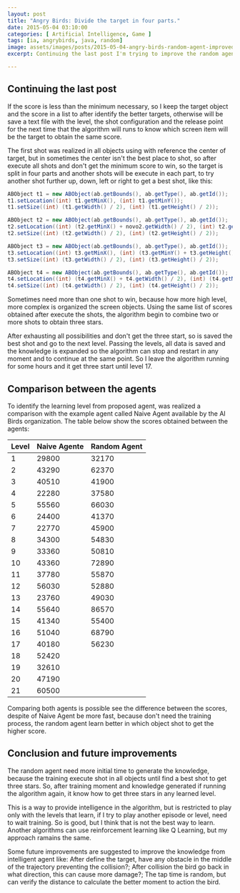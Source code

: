 ```yaml
---
layout: post
title: "Angry Birds: Divide the target in four parts."
date: 2015-05-04 03:10:00
categories: [ Artificial Intelligence, Game ]
tags: [ia, angrybirds, java, random]
image: assets/images/posts/2015-05-04-angry-birds-random-agent-improved.png
excerpt: Continuing the last post I'm trying to improve the random agent to obtain a best score.

---
```


## Continuing the last post

If the score is less than the minimum necessary, so I keep the target object and the score in a list to after identify the better targets, otherwise will be save a text file with the level, the shot configuration and the release point for the next time that the algorithm will runs to know which screen item will be the target to obtain the same score.

The first shot was realized in all objects using with reference the center of target, but in sometimes the center isn't the best place to shot, so after execute all shots and don't get the minimum score to win, so the target is split in four parts and another shots will be execute in each part, to try another shot further up, down, left or right to get a best shot, like this:

```java
ABObject t1 = new ABObject(ab.getBounds(), ab.getType(), ab.getId());
t1.setLocation((int) t1.getMinX(), (int) t1.getMinY());
t1.setSize((int) (t1.getWidth() / 2), (int) (t1.getHeight() / 2));

ABObject t2 = new ABObject(ab.getBounds(), ab.getType(), ab.getId());
t2.setLocation((int) (t2.getMinX() + novo2.getWidth() / 2), (int) t2.getMinY());
t2.setSize((int) (t2.getWidth() / 2), (int) (t2.getHeight() / 2));

ABObject t3 = new ABObject(ab.getBounds(), ab.getType(), ab.getId());
t3.setLocation((int) t3.getMinX(), (int) (t3.getMinY() + t3.getHeight() / 2));
t3.setSize((int) (t3.getWidth() / 2), (int) (t3.getHeight() / 2));

ABObject t4 = new ABObject(ab.getBounds(), ab.getType(), ab.getId());
t4.setLocation((int) (t4.getMinX() + t4.getWidth() / 2), (int) (t4.getMinY() + t4.getHeight() / 2));
t4.setSize((int) (t4.getWidth() / 2), (int) (t4.getHeight() / 2));
```

Sometimes need more than one shot to win, because how more high level, more complex is organized the screen objects. Using the same list of scores obtained after execute the shots, the algorithm begin to combine two or more shots to obtain three stars. 

After exhausting all possibilities and don't get the three start, so is saved the best shot and go to the next level. Passing the levels, all data is saved and the knowledge is expanded so the algorithm can stop and restart in any moment and to continue at the same point. So I leave the algorithm running for some hours and it get three start until level 17.

## Comparison between the agents

To identify the learning level from proposed agent, was realized a comparison with the example agent called Naive Agent available by the AI Birds organization. The table below show the scores obtained between the agents:

| Level | Naive Agente | Random Agent |
|-|-|-|
|1|29800|32170|
|2|43290|62370|
|3|40510|41900|
|4|22280|37580|
|5|55560|66030|
|6|24400|41370|
|7|22770|45900|
|8|34300|54830|
|9|33360|50810|
|10|43360|72890|
|11|37780|55870|
|12|56030|52880|
|13|23760|49030|
|14|55640|86570|
|15|41340|55400|
|16|51040|68790|
|17|40180|56230|
|18|52420||
|19|32610||
|20|47190||
|21|60500||

Comparing both agents is possible see the difference between the scores, despite of Naive Agent be more fast, because don't need the training process, the random agent learn better in which object shot to get the higher score.

## Conclusion and future improvements

The random agent need more initial time to generate the knowledge, because the training execute shot in all objects until find a best shot to get three stars. So, after training moment and knowledge generated if running the algorithm again, it know how to get three stars in any learned level.

This is a way to provide intelligence in the algorithm, but is restricted to play only with the levels that learn, if I try to play another episode or level, need to wait training. So is good, but I think that is not the best way to learn. Another algorithms can use reinforcement learning like Q Learning, but my approach ramains the same.

Some future improvements are suggested to improve the knowledge from intelligent agent like: After define the target, have any obstacle in the middle of the trajectory preventing the collision?; After collision the bird go back in what direction, this can cause more damage?; The tap time is random, but can verify the distance to calculate the better moment to action the bird.